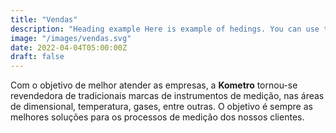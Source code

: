 ```yaml
---
title: "Vendas"
description: "Heading example Here is example of hedings. You can use this heading by following markdownify rules."
image: "/images/vendas.svg"
date: 2022-04-04T05:00:00Z
draft: false
---
```

Com o objetivo de melhor atender as empresas, a **Kometro** tornou-se revendedora de tradicionais marcas de instrumentos de medição, nas áreas de dimensional, temperatura, gases, entre outras. O objetivo é sempre as melhores soluções para os processos de medição dos nossos clientes.
